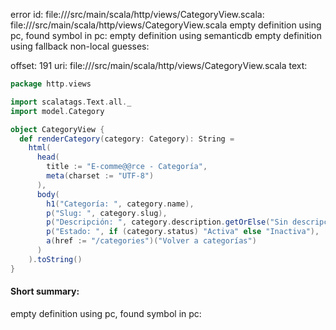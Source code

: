 error id: file://<WORKSPACE>/src/main/scala/http/views/CategoryView.scala:
file://<WORKSPACE>/src/main/scala/http/views/CategoryView.scala
empty definition using pc, found symbol in pc: 
empty definition using semanticdb
empty definition using fallback
non-local guesses:

offset: 191
uri: file://<WORKSPACE>/src/main/scala/http/views/CategoryView.scala
text:
```scala
package http.views

import scalatags.Text.all._
import model.Category

object CategoryView {
  def renderCategory(category: Category): String =
    html(
      head(
        title := "E-comme@@rce - Categoría",
        meta(charset := "UTF-8")
      ),
      body(
        h1("Categoría: ", category.name),
        p("Slug: ", category.slug),
        p("Descripción: ", category.description.getOrElse("Sin descripción")),
        p("Estado: ", if (category.status) "Activa" else "Inactiva"),
        a(href := "/categories")("Volver a categorías")
      )
    ).toString()
}

```


#### Short summary: 

empty definition using pc, found symbol in pc: 